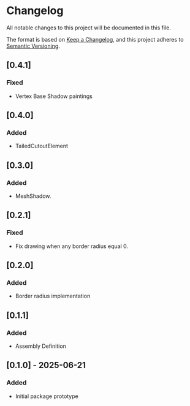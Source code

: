 # Changelog

All notable changes to this project will be documented in this file.

The format is based on [Keep a Changelog](https://keepachangelog.com/en/1.1.0/),
and this project adheres to [Semantic Versioning](https://semver.org/spec/v2.0.0.html).



## [0.4.1]
### Fixed
- Vertex Base Shadow paintings

## [0.4.0]
### Added
- TailedCutoutElement

## [0.3.0]
### Added
- MeshShadow.

## [0.2.1]
### Fixed
- Fix drawing when any border radius equal 0.

## [0.2.0]
### Added
- Border radius implementation

## [0.1.1]
### Added
- Assembly Definition

## [0.1.0] - 2025-06-21
### Added
- Initial package prototype
